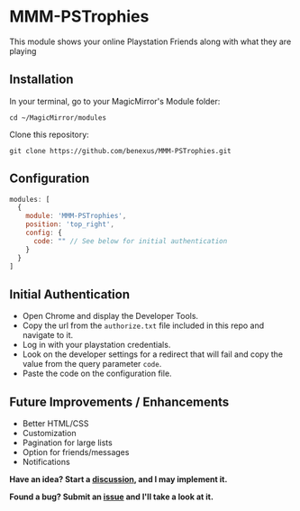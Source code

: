 # MMM-PSTrophies
This module shows your online Playstation Friends along with what they are playing

## Installation

In your terminal, go to your MagicMirror's Module folder:
```
cd ~/MagicMirror/modules
```

Clone this repository:
```
git clone https://github.com/benexus/MMM-PSTrophies.git
```

## Configuration

```javascript
modules: [
  {
    module: 'MMM-PSTrophies',
    position: 'top_right',
    config: {
      code: "" // See below for initial authentication
    }
  }
]
```

## Initial Authentication


- Open Chrome and display the Developer Tools.
- Copy the url from the `authorize.txt` file included in this repo and navigate to it.
- Log in with your playstation credentials.
- Look on the developer settings for a redirect that will fail and copy the value from the query parameter `code`.
- Paste the code on the configuration file.


## Future Improvements / Enhancements

- Better HTML/CSS
- Customization
- Pagination for large lists
- Option for friends/messages
- Notifications

**Have an idea? Start a [discussion](https://github.com/benexus/MMM-PSTrophies/discussions), and I may implement it.**

**Found a bug? Submit an [issue](https://github.com/benexus/MMM-PSTrophies/issues) and I'll take a look at it.**
